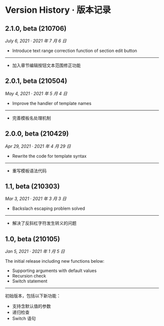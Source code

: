 # Version History · 版本记录
## 2.1.0, beta (210706)
*July 6, 2021 · 2021 年 7 月 6 日*

* Introduce text range correction function of section edit button

---

* 加入章节编辑按钮文本范围修正功能

## 2.0.1, beta (210504)
*May 4, 2021 · 2021 年 5 月 4 日*

* Improve the handler of template names

---

* 完善模板名处理机制

## 2.0.0, beta (210429)
*Apr 29, 2021 · 2021 年 4 月 29 日*

* Rewrite the code for template syntax

---

* 重写模板语法代码

## 1.1, beta (210303)
*Mar 3, 2021 · 2021 年 3 月 3 日*

* Backslach escaping problem solved

---

* 解决了反斜杠字符发生转义的问题

## 1.0, beta (210105)
*Jan 5, 2021 · 2021 年 1 月 5 日*

The initial release including new functions below:
* Supporting arguments with default values
* Recursion check
* Switch statement

---

初始版本，包括以下新功能：
* 支持含默认值的参数
* 递归检查
* Switch 语句